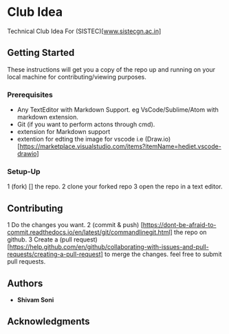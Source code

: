 # Club Idea

Technical Club Idea For (SISTEC)[www.sistecgn.ac.in]

## Getting Started

These instructions will get you a copy of the repo up and running on your local machine for contributing/viewing purposes.

### Prerequisites

* Any TextEditor with Markdown Support. eg VsCode/Sublime/Atom with markdown extension.
* Git (if you want to perform actons through cmd).
* extension for Markdown support
* extention for edting the image for vscode i.e (Draw.io) [https://marketplace.visualstudio.com/items?itemName=hediet.vscode-drawio]

### Setup-Up

1 (fork) [] the repo.
2 clone your forked repo
3 open the repo in a text editor. 

## Contributing

1 Do the changes you want.
2 (commit & push) [https://dont-be-afraid-to-commit.readthedocs.io/en/latest/git/commandlinegit.html] the repo on github.
3 Create a (pull request) [https://help.github.com/en/github/collaborating-with-issues-and-pull-requests/creating-a-pull-request] to merge the changes.
feel free to submit pull requests.

## Authors

* **Shivam Soni**

## Acknowledgments